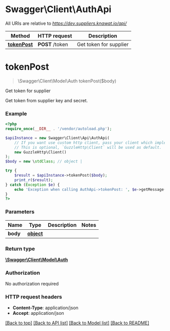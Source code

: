 # Swagger\Client\AuthApi

All URIs are relative to *https://dev.suppliers.knawat.io/api/*

Method | HTTP request | Description
------------- | ------------- | -------------
[**tokenPost**](AuthApi.md#tokenpost) | **POST** /token | Get token for supplier

# **tokenPost**
> \Swagger\Client\Model\Auth tokenPost($body)

Get token for supplier

Get token from supplier key and secret.

### Example
```php
<?php
require_once(__DIR__ . '/vendor/autoload.php');

$apiInstance = new Swagger\Client\Api\AuthApi(
    // If you want use custom http client, pass your client which implements `GuzzleHttp\ClientInterface`.
    // This is optional, `GuzzleHttp\Client` will be used as default.
    new GuzzleHttp\Client()
);
$body = new \stdClass; // object | 

try {
    $result = $apiInstance->tokenPost($body);
    print_r($result);
} catch (Exception $e) {
    echo 'Exception when calling AuthApi->tokenPost: ', $e->getMessage(), PHP_EOL;
}
?>
```

### Parameters

Name | Type | Description  | Notes
------------- | ------------- | ------------- | -------------
 **body** | [**object**](../Model/object.md)|  |

### Return type

[**\Swagger\Client\Model\Auth**](../Model/Auth.md)

### Authorization

No authorization required

### HTTP request headers

 - **Content-Type**: application/json
 - **Accept**: application/json

[[Back to top]](#) [[Back to API list]](../../README.md#documentation-for-api-endpoints) [[Back to Model list]](../../README.md#documentation-for-models) [[Back to README]](../../README.md)

